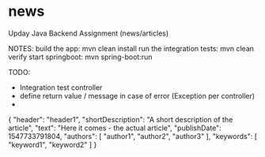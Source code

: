 # news
Upday Java Backend Assignment (news/articles)

NOTES:
build the app:              mvn clean install
run the integration tests:  mvn clean verify
start springboot:           mvn spring-boot:run


TODO:

- Integration test controller
- define return value / message in case of error (Exception per controller)
-



{
    "header": "header1",
    "shortDescription": "A short description of the article",
    "text": "Here it comes - the actual article",
    "publishDate": 1547733791804,
    "authors": [
        "author1",
        "author2",
        "author3"
    ],
    "keywords": [
        "keyword1",
        "keyword2"
    ]
}